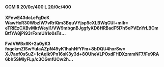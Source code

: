 #### GCM R 20/0c/400 L 20/0c/400
**XFnwE43doLeFgDcK**<br/>**WawHxR30WbzIW7vRrlQm3BquVYjsp5cXLBWqCUI+mIk=**<br/>**eTRlEzCXBvMktWeyl1/VW9mbgnBJggfyKD8HRBadF5l7n5oPVEnYrLBCmBtfYA8jPi93rFxmUh1o0sTs...**<br/><br/>
**FwlVWBx6K+2a0yK3**<br/>**fxgckmZISwYuIaAZpN45yK1hahNfYFm+8bDQU4hxrSw=**<br/>**XJ7aof0sSuZ+1cAqlk9Pn16sK3y3d+8OUheVLPOxdFHDXzmmNF7/Fe9RA6bh5SMlyFLp/c3CGmfUOw2h...**